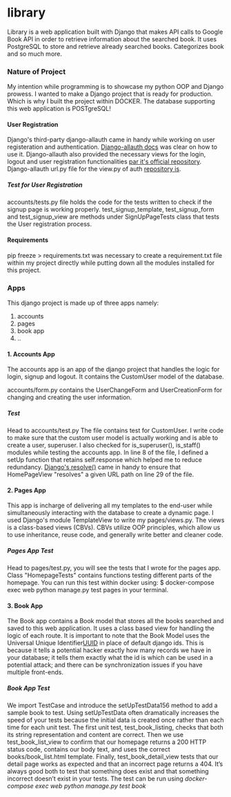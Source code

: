 # library
Library is a web application built with Django that makes API calls to Google Book API in order to retrieve information about the searched book. It uses PostgreSQL to store and retrieve already searched books. Categorizes book and so much more.

### Nature of Project
My intention while programming is to showcase my python OOP and Django prowess. I wanted to make a Django project that is ready for production. Which is why I built the project within DOCKER. The database supporting this web application is POSTgreSQL!


#### User Registration
Django's third-party django-allauth came in handy while working on user registeration and authentication. [Django-allauth docs](https://github.com/pennersr/django-allauth) was clear on how to use it. Django-allauth also provided the necessary views for the login, logout and user registration functionalities [par it's official repository](https://github.com/pennersr/django-allauth). Django-allauth url.py file for the view.py of auth [repository is](https://github.com/pennersr/django-allauth/blob/master/allauth/account/urls.py).

##### Test for User Registration
accounts/tests.py file holds the code for the tests written to check if the signup page is working properly. test_signup_template, test_signup_form and test_signup_view are methods under SignUpPageTests class that tests the User registration process.


#### Requirements
pip freeze > requirements.txt was necessary to create a requirement.txt file within my project directly while putting down all the modules installed for this project.


### Apps
This django project is made up of three apps namely:
1. accounts
2. pages
3. book app
4. ..

#### 1. Accounts App
The accounts app is an app of the django project that handles the logic for login, signup and logout. It contains the CustomUser model of the database.

accounts/form.py contains the UserChangeForm and UserCreationForm for changing and creating the user information. 

##### Test
Head to accounts/test.py The file contains test for CustomUser. I write code to make sure that the custom user model is actually working and is able to create a user, superuser. I also checked for is_superuser(), is_staff() modules while testing the accounts app. In line 8 of the file, I defined a setUp function that retains self.response which helped me to reduce redundancy.
[Django's resolve()](https://docs.djangoproject.com/en/4.0/ref/urlresolvers/#resolve) came in handy to ensure that HomePageView "resolves" a given URL path on line 29 of the file.


#### 2. Pages App
This app is incharge of delivering all my templates to the end-user while simultaneously interacting with the database to create a dynamic page. I used Django's module TemplateView to write my pages/views.py. The views is a class-based views (CBVs). CBVs utilize OOP principles, which allow us to use inheritance, reuse code, and generally write better and cleaner code.

##### Pages App Test
Head to pages/test.py, you will see the tests that I wrote for the pages app. Class "HomepageTests" contains functions testing different parts of the homepage. You can run this test within docker using: $ docker-compose exec web python manage.py test pages 
in your terminal.

#### 3. Book App
The Book app contains a Book model that stores all the books searched and saved to this web application. It uses a class based view for handling the logic of each route. It is important to note that the Book Model uses the Universal Unique Identifier[UUID](https://docs.djangoproject.com/en/4.0/ref/models/fields/#django.db.models.UUIDField) in place of default django ids. This is because it tells a potential hacker exactly how many records we have in your database; it tells them exactly what the id is which can be used in a potential attack; and there can be synchronization issues if you have multiple front-ends.

##### Book App Test
We import TestCase and introduce the setUpTestData156 method to add a sample book to test. Using setUpTestData often dramatically increases the speed of your tests because the initial data is created once rather than each time for each unit test.
The first unit test, test_book_listing, checks that both its string representation and content are correct. Then we use test_book_list_view to confirm that our homepage returns a 200 HTTP status code, contains our body text, and uses the correct books/book_list.html template. Finally, test_book_detail_view tests that our detail page works as expected and that an incorrect page returns a 404. It’s always good both to test that something does exist and that something incorrect doesn’t exist in your tests. The test can be run using *docker-compose exec web python manage.py test book*


